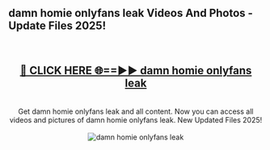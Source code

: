 <h2>damn homie onlyfans leak Videos And Photos - Update Files 2025!</h2>
<br>
<div align="center">
<h2><a href="https://linkcuts.com/hfmhzwbr" rel="nofollow">🔴 CLICK HERE 🌐==►► damn homie onlyfans leak</a></h2>
<br>
Get damn homie onlyfans leak and all content. Now you can access all videos and pictures of damn homie onlyfans leak. New Updated Files 2025!
<br>
<br>
<a href="https://linkcuts.com/hfmhzwbr" rel="nofollow" data-target="animated-image.originalLink"><img src="https://i.ibb.co.com/WyWwxjT/player-gif2.gif" alt="damn homie onlyfans leak" style="max-width: 100%; display: inline-block;" data-target="animated-image.originalImage"></a>
</div>
<br>
